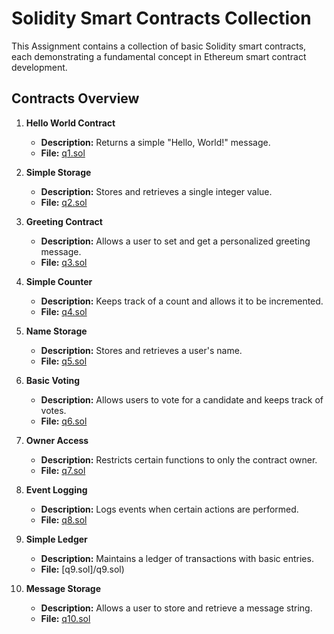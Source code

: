 # Solidity Smart Contracts Collection

This Assignment contains a collection of basic Solidity smart contracts, each demonstrating a fundamental concept in Ethereum smart contract development.

## Contracts Overview

1. **Hello World Contract**
   - **Description:** Returns a simple "Hello, World!" message.
   - **File:** [q1.sol](q1.sol)

2. **Simple Storage**
   - **Description:** Stores and retrieves a single integer value.
   - **File:** [q2.sol](q2.sol)

3. **Greeting Contract**
   - **Description:** Allows a user to set and get a personalized greeting message.
   - **File:** [q3.sol](q3.sol)

4. **Simple Counter**
   - **Description:** Keeps track of a count and allows it to be incremented.
   - **File:** [q4.sol](q4.sol)

5. **Name Storage**
   - **Description:** Stores and retrieves a user's name.
   - **File:** [q5.sol](q5.sol)

6. **Basic Voting**
   - **Description:** Allows users to vote for a candidate and keeps track of votes.
   - **File:** [q6.sol](/q6.sol)

7. **Owner Access**
   - **Description:** Restricts certain functions to only the contract owner.
   - **File:** [q7.sol](q7.sol)

8. **Event Logging**
   - **Description:** Logs events when certain actions are performed.
   - **File:** [q8.sol](q8.sol)

9. **Simple Ledger**
   - **Description:** Maintains a ledger of transactions with basic entries.
   - **File:** [q9.sol]/q9.sol)

10. **Message Storage**
    - **Description:** Allows a user to store and retrieve a message string.
    - **File:** [q10.sol](q10.sol)



